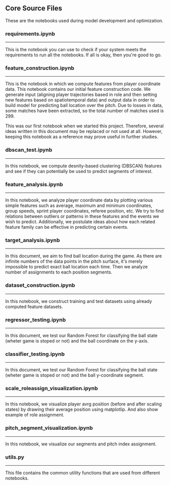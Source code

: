 ## Core Source Files
These are the notebooks used during model development and optimization.

### requirements.ipynb
----------------------
This is the notebook you can use to check if your system meets the requirements to run all the notebooks. If all is okay, then you're good to go.

### feature_construction.ipynb
------------------------------
This is the notebook in which we compute features from player coordinate data. This notebook contains our initial feature construction code. We generate input (aligning player trajectories based in role and then setting new features based on spatiotemporal data) and output data in order to build model for predicting ball location over the pitch. Due to losses in data, some matches have been extracted, so the total number of matches used is 299.

This was our first notebook when we started this project. Therefore, several ideas written in this document may be replaced or not used at all. However, keeping this notebook as a reference may prove useful in further studies.

### dbscan_test.ipynb
---------------------
In this notebook, we compute desnity-based clustering (DBSCAN) features and see if they can potentially be used to predict segments of interest.

### feature_analysis.ipynb
--------------------------
In this notebook, we analyze player coordinate data by plotting various simple features such as average, maximum and minimum coordinates, group speeds, sprint player coordinates, referee position, etc. We try to find relations between outliers or patterns in these features and the events we wish to predict. Additionally, we postulate ideas about how each related feature family can be effective in predicting certain events.

### target_analysis.ipynb
-------------------------
In this document, we aim to find ball location during the game. As there are infinite numbers of the data points in the pitch surface, it's merely impossible to predict exact ball location each time. Then we analyze number of assignments to each position segments.

### dataset_construction.ipynb
------------------------------
In this notebook, we construct training and test datasets using already computed feature datasets.

### regressor_testing.ipynb
---------------------------
In this document, we test our Random Forest for classifying the ball state (wheter game is stoped or not) and the ball coordinate on the y-axis.

### classifier_testing.ipynb
----------------------------
In this document, we test our Random Forest for classifying the ball state (wheter game is stoped or not) and the ball y-coordinate segment.

### scale_roleassign_visualization.ipynb
----------------------------------------
In this notebook, we visualize player avrg position (before and after scaling states) by drawing their average position using matplotlip. And also show example of role assignment.

### pitch_segment_visualization.ipynb
-------------------------------------
In this notebook, we visualize our segments and pitch index assignment.

### utils.py
------------
This file contains the common utility functions that are used from different notebooks.
